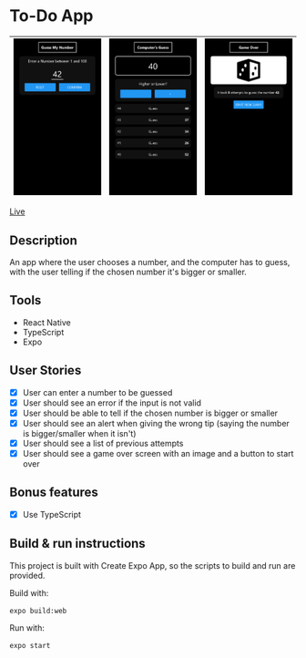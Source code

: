 # To-Do App

| ![Game Start Screen](screenshot-1.png) | ![Game Hint Screen](screenshot-2.png) | ![Game Over Screen](screenshot-3.png) |
|-----------------------------------------|-----------------------------------------|-----------------------------------------|

[Live](https://jjnilton.github.io/projects/guess-a-number-app/web-build)

## Description

An app where the user chooses a number, and the computer has to guess, with the user telling if the chosen number it's bigger or smaller.

## Tools

- React Native
- TypeScript
- Expo

## User Stories

- [x] User can enter a number to be guessed
- [x] User should see an error if the input is not valid
- [x] User should be able to tell if the chosen number is bigger or smaller
- [x] User should see an alert when giving the wrong tip (saying the number is bigger/smaller when it isn't)
- [x] User should see a list of previous attempts
- [x] User should see a game over screen with an image and a button to start over

## Bonus features

- [x] Use TypeScript

## Build & run instructions

This project is built with Create Expo App, so the scripts to build and run are provided.

Build with:

```
expo build:web
```

Run with:

```
expo start
```

